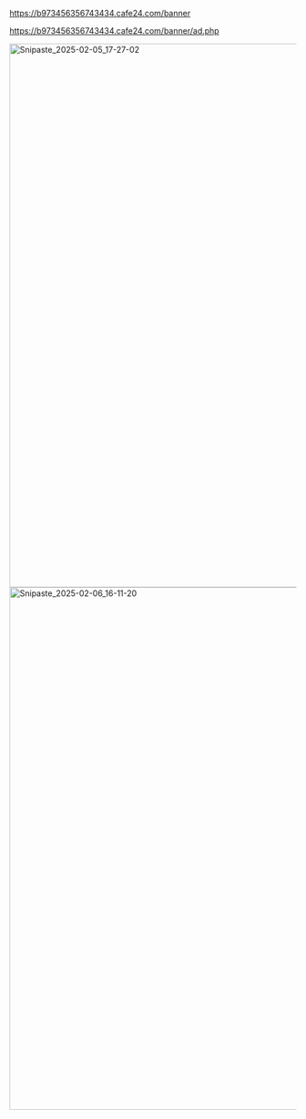 
https://b973456356743434.cafe24.com/banner

https://b973456356743434.cafe24.com/banner/ad.php


<img width="953" alt="Snipaste_2025-02-05_17-27-02" src="https://github.com/user-attachments/assets/2786c9dd-d5ba-450d-bb30-d6ce54f4882d" />
<img width="916" alt="Snipaste_2025-02-06_16-11-20" src="https://github.com/user-attachments/assets/6d37dfdc-88d3-47dd-b517-2222ce8951c3" />
